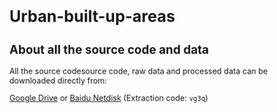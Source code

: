 # Urban-built-up-areas

## About all the source code and data
All the source codesource code, raw data and processed data can be downloaded directly from:

[Google Drive](https://drive.google.com/file/d/1MJaE30sJAOPdi_ZAoHeoxjc4jE-bVCZL/view?usp=sharing) or [Baidu Netdisk](https://pan.baidu.com/s/1vqxaWELoLuhNZ1-1LxJG3w) (Extraction code: `vg3q`)
